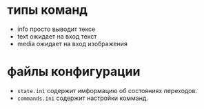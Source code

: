 # типы команд
- info просто выводит тексе
- text ожидает на вход текст
- media ожидает на вход изображения

# файлы конфигурации
- `state.ini` содержит имформацию об состояниях переходов. 
- `commands.ini` содержит настройки комманд. 